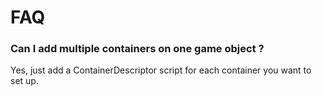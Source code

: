 # FAQ

### Can I add multiple containers on one game object ?

Yes, just add a ContainerDescriptor script for each container you want to set up.
